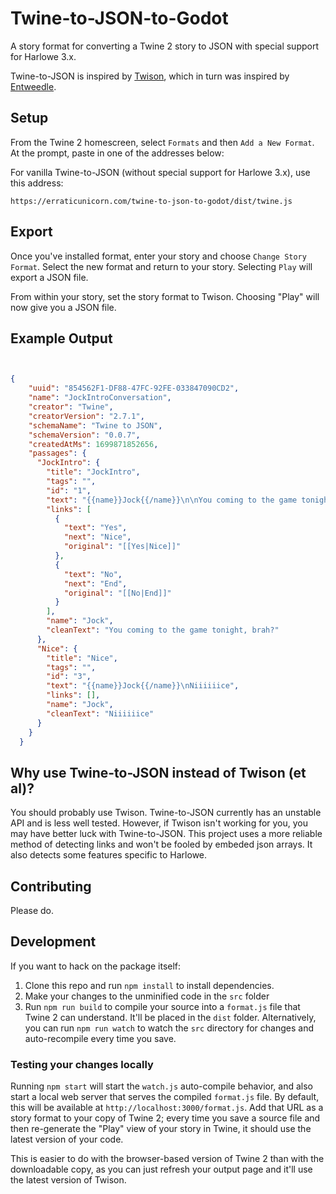 # Twine-to-JSON-to-Godot

A story format for converting a Twine 2 story to JSON with special support for Harlowe 3.x.

Twine-to-JSON is inspired by [Twison](https://github.com/lazerwalker/twison), which in turn was inspired by [Entweedle](http://www.maximumverbosity.net/twine/Entweedle/).


## Setup

From the Twine 2 homescreen, select `Formats` and then `Add a New Format`. At the prompt, paste in one of the addresses below:

For vanilla Twine-to-JSON (without special support for Harlowe 3.x), use this address:

```
https://erraticunicorn.com/twine-to-json-to-godot/dist/twine.js
```

## Export

Once you've installed format, enter your story and choose `Change Story Format`. Select the new format and return to your story. Selecting `Play` will export a JSON file.

From within your story, set the story format to Twison. Choosing "Play" will now give you a JSON file.


## Example Output

```json


{
	"uuid": "854562F1-DF88-47FC-92FE-033847090CD2",
	"name": "JockIntroConversation",
	"creator": "Twine",
	"creatorVersion": "2.7.1",
	"schemaName": "Twine to JSON",
	"schemaVersion": "0.0.7",
	"createdAtMs": 1699871852656,
	"passages": {
	  "JockIntro": {
		"title": "JockIntro",
		"tags": "",
		"id": "1",
		"text": "{{name}}Jock{{/name}}\n\nYou coming to the game tonight, brah?\n\n[[Yes|Nice]]\n[[No|End]]",
		"links": [
		  {
			"text": "Yes",
			"next": "Nice",
			"original": "[[Yes|Nice]]"
		  },
		  {
			"text": "No",
			"next": "End",
			"original": "[[No|End]]"
		  }
		],
		"name": "Jock",
		"cleanText": "You coming to the game tonight, brah?"
	  },
	  "Nice": {
		"title": "Nice",
		"tags": "",
		"id": "3",
		"text": "{{name}}Jock{{/name}}\nNiiiiiice",
		"links": [],
		"name": "Jock",
		"cleanText": "Niiiiiice"
	  }
	}
  }
```


## Why use Twine-to-JSON instead of Twison (et al)?

You should probably use Twison. Twine-to-JSON currently has an unstable API and is less well tested. However, if Twison isn't working for you, you may have better luck with Twine-to-JSON. This project uses a more reliable method of detecting links and won't be fooled by embeded json arrays. It also detects some features specific to Harlowe.


## Contributing

Please do.

## Development

If you want to hack on the package itself:

1. Clone this repo and run `npm install` to install dependencies.
2. Make your changes to the unminified code in the `src` folder
3. Run `npm run build` to compile your source into a `format.js` file that Twine 2 can understand. It'll be placed in the `dist` folder. Alternatively, you can run `npm run watch` to watch the `src` directory for changes and auto-recompile every time you save.

### Testing your changes locally

Running `npm start` will start the `watch.js` auto-compile behavior, and also start a local web server that serves the compiled `format.js` file. By default, this will be available at `http://localhost:3000/format.js`. Add that URL as a story format to your copy of Twine 2; every time you save a source file and then re-generate the "Play" view of your story in Twine, it should use the latest version of your code.

This is easier to do with the browser-based version of Twine 2 than with the downloadable copy, as you can just refresh your output page and it'll use the latest version of Twison.

